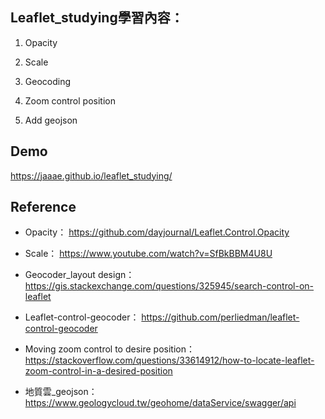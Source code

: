 ## Leaflet_studying學習內容：

1. Opacity

2. Scale

3. Geocoding

4. Zoom control position

5. Add geojson

## Demo
https://jaaae.github.io/leaflet_studying/

## Reference 
+ Opacity： https://github.com/dayjournal/Leaflet.Control.Opacity 

+ Scale： https://www.youtube.com/watch?v=SfBkBBM4U8U 

+ Geocoder_layout design： https://gis.stackexchange.com/questions/325945/search-control-on-leaflet

+ Leaflet-control-geocoder： https://github.com/perliedman/leaflet-control-geocoder

+ Moving zoom control to desire position： https://stackoverflow.com/questions/33614912/how-to-locate-leaflet-zoom-control-in-a-desired-position

+ 地質雲_geojson： https://www.geologycloud.tw/geohome/dataService/swagger/api
